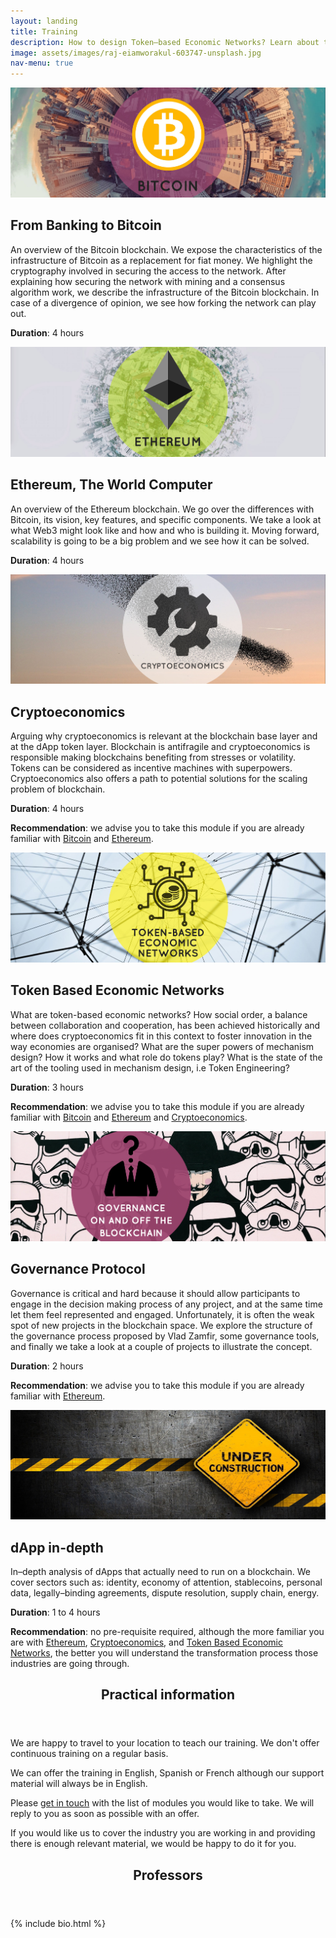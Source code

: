 ```yaml
---
layout: landing
title: Training
description: How to design Token–based Economic Networks? Learn about the fundamentals of blockchain technologies and the art of designing mechanisms to sustain them. Below are the modules we can offer. Because each person has a different background and different needs, please get in touch and list the modules you are interested in so that we can provide you with an offer that suits your real needs.
image: assets/images/raj-eiamworakul-603747-unsplash.jpg
nav-menu: true
---
```


<!-- Main -->
<div id="main">

<!-- One -->
<section id="one">
	<div class="inner">
    <div class="row">
			<div class="6u 12u$(medium)">
        <div id="bitcoin" class="box">
					<span class="image fit"><img src="assets/images/training-bitcoin.png" alt="" /></span>
          <h2>From Banking to Bitcoin</h2>
          <p>An overview of the Bitcoin blockchain. We expose the characteristics of the infrastructure of Bitcoin as a replacement for fiat money. We highlight the cryptography involved in securing the access to the network. After explaining how securing the network with mining and a consensus algorithm work, we describe the infrastructure of the Bitcoin blockchain. In case of a divergence of opinion, we see how forking the network can play out.</p>
					<p><b>Duration</b>: 4 hours</p>
        </div>
      </div>
			<div class="6u 12u$(medium)">
        <div id="ethereum" class="box">
					<span class="image fit"><img src="assets/images/training-ethereum.png" alt="" /></span>
          <h2>Ethereum, The World Computer</h2>
          <p>An overview of the Ethereum blockchain. We go over the differences with Bitcoin, its vision, key features, and specific components. We take a look at what Web3 might look like and how and who is building it. Moving forward, scalability is going to be a big problem and we see how it can be solved.</p>
					<p><b>Duration</b>: 4 hours</p>
        </div>
      </div>
    </div>
    <!-- Break -->
		<div class="row">
			<div class="6u 12u$(medium)">
				<div id="cryptoeconomics" class="box">
					<span class="image fit"><img src="assets/images/training-cryptoeconomics.png" alt="" /></span>
					<h2>Cryptoeconomics</h2>
					<p>Arguing why cryptoeconomics is relevant at the blockchain base layer and at the dApp token layer. Blockchain is antifragile and cryptoeconomics is responsible making blockchains benefiting from stresses or volatility. Tokens can be considered as incentive machines with superpowers. Cryptoeconomics also offers a path to potential solutions for the scaling problem of blockchain.</p>
					<p><b>Duration</b>: 4 hours</p>
					<p><b>Recommendation</b>: we advise you to take this module if you are already familiar with <a href="#bitcoin" class="scrolly">Bitcoin</a> and <a href="#ethereum" class="scrolly">Ethereum</a>.</p>
				</div>
			</div>
			<div class="6u 12u$(medium)">
		    <div id="token-based-economic-networks" class="box">
					<span class="image fit"><img src="assets/images/training-token-based-economic-networks.png" alt="" /></span>
		      <h2>Token Based Economic Networks</h2>
		      <p>What are token-based economic networks? How social order, a balance between collaboration and cooperation, has been achieved historically and where does cryptoeconomics fit in this context to foster innovation in the way economies are organised? What are the super powers of mechanism design? How it works and what role do tokens play? What is the state of the art of the tooling used in mechanism design, i.e Token Engineering?</p>
					<p><b>Duration</b>: 3 hours</p>
					<p><b>Recommendation</b>: we advise you to take this module if you are already familiar with <a href="#bitcoin" class="scrolly">Bitcoin</a> and <a href="#ethereum" class="scrolly">Ethereum</a> and <a href="#cryptoeconomics" class="scrolly">Cryptoeconomics</a>.</p>
		    </div>
			</div>
		</div>
		<!-- Break -->
		<div class="row">
			<div class="6u 12u$(medium)">
		    <div id="governance" class="box">
					<span class="image fit"><img src="assets/images/training-governance.png" alt="" /></span>
		      <h2>Governance Protocol</h2>
		      <p>Governance is critical and hard because it should allow participants to engage in the decision making process of any project, and at the same time let them feel represented and engaged. Unfortunately, it is often the weak spot of new projects in the blockchain space. We explore the structure of the governance process proposed by Vlad Zamfir, some governance tools, and finally we take a look at a couple of projects to illustrate the concept.</p>
					<p><b>Duration</b>: 2 hours</p>
					<p><b>Recommendation</b>: we advise you to take this module if you are already familiar with <a href="#ethereum" class="scrolly">Ethereum</a>.</p>
		    </div>
			</div>
			<div class="6u 12u$(medium)">
		    <div id="dapp" class="box">
					<span class="image fit"><img src="assets/images/training-dapp-in-depth.jpg" alt="" /></span>
		      <h2>dApp in-depth</h2>
		      <p>In–depth analysis of dApps that actually need to run on a blockchain. We cover sectors such as: identity, economy of attention, stablecoins, personal data, legally–binding agreements, dispute resolution, supply chain, energy.</p>
					<p><b>Duration</b>: 1 to 4 hours</p>
					<p><b>Recommendation</b>: no pre-requisite required, although the more familiar you are with <a href="#ethereum" class="scrolly">Ethereum</a>, <a href="#cryptoeconomics" class="scrolly">Cryptoeconomics</a>, and <a href="#token-based-economic-networks" class="scrolly">Token Based Economic Networks</a>, the better you will understand the transformation process those industries are going through.</p>
		    </div>
			</div>
		</div>
  </div>
</section>
<!-- Two -->
<section id="two">
	<div class="inner">
		<header class="major">
			<h1>Practical information</h1>
		</header>
		<p>We are happy to travel to your location to teach our training. We don't offer continuous training on a regular basis.</p>
		<p>We can offer the training in English, Spanish or French although our support material will always be in English.</p>
		<p>Please <a href="#contact" class="scrolly">get in touch</a> with the list of modules you would like to take. We will reply to you as soon as possible with an offer.</p>
		<p>If you would like us to cover the industry you are working in and providing there is enough relevant material, we would be happy to do it for you.</p>
	</div>
</section>
<!-- Three -->
<section id="three">
	<div class="inner">
		<header class="major">
			<h1>Professors</h1>
		</header>
		{% include bio.html %}
	</div>
</section>

</div>
